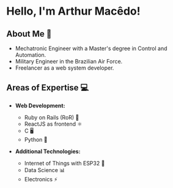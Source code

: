 # Hello, I'm Arthur Macêdo!

## About Me 🤖

- Mechatronic Engineer with a Master's degree in Control and Automation.
- Military Engineer in the Brazilian Air Force.
- Freelancer as a web system developer.

## Areas of Expertise 💻

- **Web Development:**
  - Ruby on Rails (RoR) 💎
  - ReactJS as frontend ⚛️
  - C 🖥️
  - Python 🐍

- **Additional Technologies:**
  - Internet of Things with ESP32 🔧
  - Data Science 📊
  - Electronics ⚡
